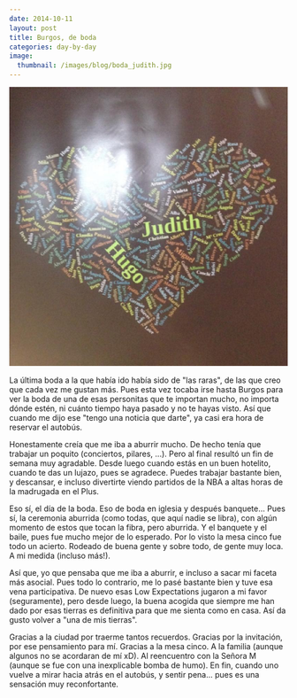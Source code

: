 ```yaml
---
date: 2014-10-11
layout: post
title: Burgos, de boda
categories: day-by-day
image:
  thumbnail: /images/blog/boda_judith.jpg
---
```


[![Burgos - Boda de Judith - Miky - Miguel](/images/blog/boda_judith.jpg)](/images/blog/boda_judith.jpg)

La última boda a la que había ido había sido de "las raras", de las que creo que cada vez me gustan más. Pues esta vez tocaba irse hasta Burgos para ver la boda de una de esas personitas que te importan mucho, no importa dónde estén, ni cuánto tiempo haya pasado y no te hayas visto. Así que cuando me dijo ese "tengo una noticia que darte", ya casi era hora de reservar el autobús.

Honestamente creía que me iba a aburrir mucho. De hecho tenía que trabajar un poquito (conciertos, pilares, ...). Pero al final resultó un fin de semana muy agradable. Desde luego cuando estás en un buen hotelito, cuando te das un lujazo, pues se agradece. Puedes trabajar bastante bien, y descansar, e incluso divertirte viendo partidos de la NBA a altas horas de la madrugada en el Plus.

Eso sí, el día de la boda. Eso de boda en iglesia y después banquete... Pues sí, la ceremonia aburrida (como todas, que aquí nadie se libra), con algún momento de estos que tocan la fibra, pero aburrida. Y el banquete y el baile, pues fue mucho mejor de lo esperado. Por lo visto la mesa cinco fue todo un acierto. Rodeado de buena gente y sobre todo, de gente muy loca. A mi medida (incluso más!).

Así que, yo que pensaba que me iba a aburrir, e incluso a sacar mi faceta más asocial. Pues todo lo contrario, me lo pasé bastante bien y tuve esa vena participativa. De nuevo esas Low Expectations jugaron a mi favor (seguramente), pero desde luego, la buena acogida que siempre me han dado por esas tierras es definitiva para que me sienta como en casa. Así da gusto volver a "una de mis tierras".

Gracias a la ciudad por traerme tantos recuerdos. Gracias por la invitación, por ese pensamiento para mí. Gracias a la mesa cinco. A la familia (aunque algunos no se acordaran de mí xD). Al reencuentro con la Señora M (aunque se fue con una inexplicable bomba de humo). En fin, cuando uno vuelve a mirar hacia atrás en el autobús, y sentir pena... pues es una sensación muy reconfortante.
